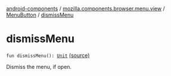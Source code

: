 [android-components](../../index.md) / [mozilla.components.browser.menu.view](../index.md) / [MenuButton](index.md) / [dismissMenu](./dismiss-menu.md)

# dismissMenu

`fun dismissMenu(): `[`Unit`](https://kotlinlang.org/api/latest/jvm/stdlib/kotlin/-unit/index.html) [(source)](https://github.com/mozilla-mobile/android-components/blob/master/components/browser/menu/src/main/java/mozilla/components/browser/menu/view/MenuButton.kt#L196)

Dismiss the menu, if open.

